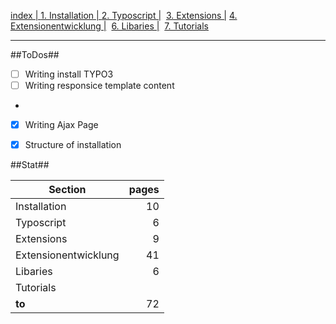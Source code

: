 [index   | ](readme.md)  [1. Installation   | ](1-installation.md)  [2. Typoscript   |](2-typoscript.md)   [3. Extensions  |](3-extensions.md)  [4. Extensionentwicklung  |](4-extensionentwicklung.md)  [6. Libaries  |](6-libaries.md)  [7. Tutorials](7-tutorials.md) 
***


##ToDos##
- [ ] Writing install TYPO3
- [ ] Writing responsice template content
- 
- [x] Writing Ajax Page
- [x] Structure of installation


##Stat##

| Section             | pages |
| --------------------|------:|
| Installation        | 10    |
| Typoscript          | 6     |
| Extensions          | 9     |
| Extensionentwicklung| 41    |
| Libaries            | 6     |
| Tutorials           |       |
| **to**              | 72    |
